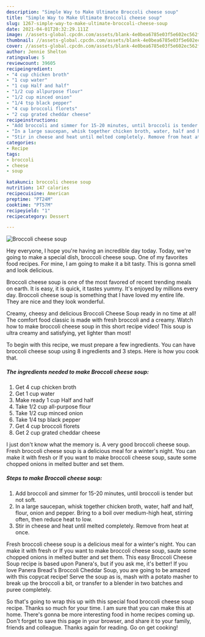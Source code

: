 ```yaml
---
description: "Simple Way to Make Ultimate Broccoli cheese soup"
title: "Simple Way to Make Ultimate Broccoli cheese soup"
slug: 1267-simple-way-to-make-ultimate-broccoli-cheese-soup
date: 2021-04-01T20:32:29.111Z
image: //assets-global.cpcdn.com/assets/blank-4e0bea6785e03f5e602ec562f230caae08da540cada707380b4fe1bbebba43da.png
thumbnail: //assets-global.cpcdn.com/assets/blank-4e0bea6785e03f5e602ec562f230caae08da540cada707380b4fe1bbebba43da.png
cover: //assets-global.cpcdn.com/assets/blank-4e0bea6785e03f5e602ec562f230caae08da540cada707380b4fe1bbebba43da.png
author: Jennie Shelton
ratingvalue: 5
reviewcount: 39605
recipeingredient:
- "4 cup chicken broth"
- "1 cup water"
- "1 cup Half and half"
- "1/2 cup allpurpose flour"
- "1/2 cup minced onion"
- "1/4 tsp black pepper"
- "4 cup broccoli florets"
- "2 cup grated cheddar cheese"
recipeinstructions:
- "Add broccoli and simmer for 15-20 minutes, until broccoli is tender but not soft."
- "In a large saucepan, whisk together chicken broth, water, half and half, flour, onion and pepper. Bring to a boil over medium-high heat, stirring often, then reduce heat to low."
- "Stir in cheese and heat until melted completely. Remove from heat at once."
categories:
- Recipe
tags:
- broccoli
- cheese
- soup

katakunci: broccoli cheese soup 
nutrition: 147 calories
recipecuisine: American
preptime: "PT24M"
cooktime: "PT57M"
recipeyield: "1"
recipecategory: Dessert

---
```



![Broccoli cheese soup](//assets-global.cpcdn.com/assets/blank-4e0bea6785e03f5e602ec562f230caae08da540cada707380b4fe1bbebba43da.png)

Hey everyone, I hope you're having an incredible day today. Today, we're going to make a special dish, broccoli cheese soup. One of my favorites food recipes. For mine, I am going to make it a bit tasty. This is gonna smell and look delicious.

Broccoli cheese soup is one of the most favored of recent trending meals on earth. It is easy, it is quick, it tastes yummy. It's enjoyed by millions every day. Broccoli cheese soup is something that I have loved my entire life. They are nice and they look wonderful.

Creamy, cheesy and delicious Broccoli Cheese Soup ready in no time at all! The comfort food classic is made with fresh broccoli and a creamy. Watch how to make broccoli cheese soup in this short recipe video! This soup is ultra creamy and satisfying, yet lighter than most!


To begin with this recipe, we must prepare a few ingredients. You can have broccoli cheese soup using 8 ingredients and 3 steps. Here is how you cook that.

<!--inarticleads1-->

##### The ingredients needed to make Broccoli cheese soup:

1. Get 4 cup chicken broth
1. Get 1 cup water
1. Make ready 1 cup Half and half
1. Take 1/2 cup all-purpose flour
1. Take 1/2 cup minced onion
1. Take 1/4 tsp black pepper
1. Get 4 cup broccoli florets
1. Get 2 cup grated cheddar cheese


I just don&#39;t know what the memory is. A very good broccoli cheese soup. Fresh broccoli cheese soup is a delicious meal for a winter&#39;s night. You can make it with fresh or If you want to make broccoli cheese soup, saute some chopped onions in melted butter and set them. 

<!--inarticleads2-->

##### Steps to make Broccoli cheese soup:

1. Add broccoli and simmer for 15-20 minutes, until broccoli is tender but not soft.
1. In a large saucepan, whisk together chicken broth, water, half and half, flour, onion and pepper. Bring to a boil over medium-high heat, stirring often, then reduce heat to low.
1. Stir in cheese and heat until melted completely. Remove from heat at once.


Fresh broccoli cheese soup is a delicious meal for a winter&#39;s night. You can make it with fresh or If you want to make broccoli cheese soup, saute some chopped onions in melted butter and set them. This easy Broccoli Cheese Soup recipe is based upon Panera&#39;s, but if you ask me, it&#39;s better! If you love Panera Bread&#39;s Broccoli Cheddar Soup, you are going to be amazed with this copycat recipe! Serve the soup as is, mash with a potato masher to break up the broccoli a bit, or transfer to a blender in two batches and puree completely. 

So that's going to wrap this up with this special food broccoli cheese soup recipe. Thanks so much for your time. I am sure that you can make this at home. There's gonna be more interesting food in home recipes coming up. Don't forget to save this page in your browser, and share it to your family, friends and colleague. Thanks again for reading. Go on get cooking!
